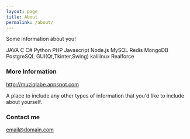 ```yaml
---
layout: page
title: About
permalink: /about/
---
```


Some information about you!

JAVA
C
C#
Python
PHP
Javascript
Node.js
MySQL
Redis
MongoDB
PostgreSQL
GUI(Qt,Tkinter,Swing)
kalilinux
Realforce

### More Information

http://muziqlabe.appspot.com

A place to include any other types of information that you'd like to include about yourself.

### Contact me

[email@domain.com](mailto:email@domain.com)
